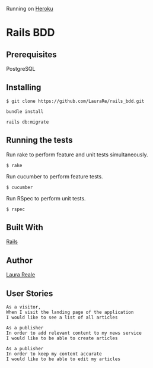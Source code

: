 Running on [Heroku](https://rails-bdd-laurare.herokuapp.com/)
# Rails BDD

## Prerequisites

PostgreSQL

## Installing

```
$ git clone https://github.com/LauraRe/rails_bdd.git
```
```
bundle install
```
```
rails db:migrate
```
## Running the tests
Run rake to perform feature and unit tests simultaneously.
```
$ rake
````
Run cucumber to perform feature tests.
```
$ cucumber
```
Run RSpec to perform unit tests.
```
$ rspec
```

## Built With
[Rails](https://rubyonrails.org/)

## Author 
[Laura Reale](https://github.com/LauraRe)  

## User Stories 

    As a visitor,
    When I visit the landing page of the application
    I would like to see a list of all articles

    As a publisher
    In order to add relevant content to my news service
    I would like to be able to create articles

    As a publisher
    In order to keep my content accurate
    I would like to be able to edit my articles